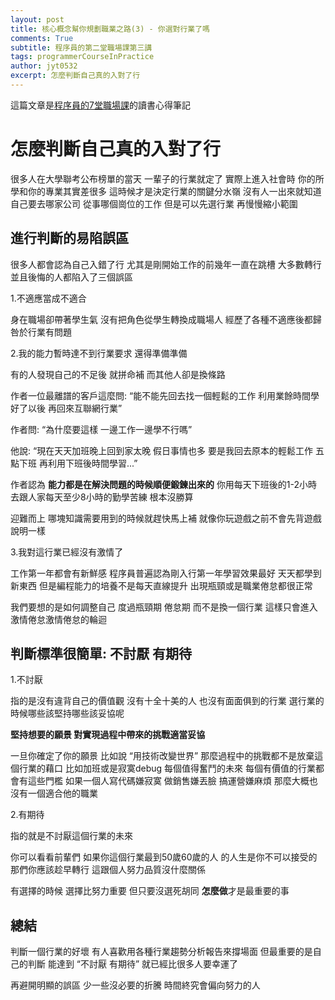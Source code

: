 ```yaml
---
layout: post
title: 核心概念幫你規劃職業之路(3) - 你選對行業了嗎
comments: True 
subtitle: 程序員的第二堂職場課第三講
tags: programmerCourseInPractice
author: jyt0532
excerpt: 怎麼判斷自己真的入對了行 
---
```


這篇文章是[程序員的7堂職場課](https://www.books.com.tw/products/CN11714511)的讀書心得筆記

# 怎麼判斷自己真的入對了行

很多人在大學聯考公布榜單的當天 一輩子的行業就定了 實際上進入社會時 你的所學和你的專業其實差很多 這時候才是決定行業的關鍵分水嶺 沒有人一出來就知道自己要去哪家公司 從事哪個崗位的工作 但是可以先選行業 再慢慢縮小範圍

## 進行判斷的易陷誤區

很多人都會認為自己入錯了行 尤其是剛開始工作的前幾年一直在跳槽  大多數轉行並且後悔的人都陷入了三個誤區

1.不適應當成不適合

身在職場卻帶著學生氣 沒有把角色從學生轉換成職場人 經歷了各種不適應後都歸咎於行業有問題

2.我的能力暫時達不到行業要求 還得準備準備

有的人發現自己的不足後 就拼命補 而其他人卻是換條路

作者一位最離譜的客戶這麼問: “能不能先回去找一個輕鬆的工作 利用業餘時間學好了以後 再回來互聯網行業”

作者問: “為什麼要這樣 一邊工作一邊學不行嗎”

他說: “現在天天加班晚上回到家太晚 假日事情也多 要是我回去原本的輕鬆工作 五點下班 再利用下班後時間學習...”

作者認為 **能力都是在解決問題的時候順便鍛鍊出來的** 你用每天下班後的1-2小時 去跟人家每天至少8小時的勤學苦練 根本沒勝算

迎難而上 哪塊知識需要用到的時候就趕快馬上補 就像你玩遊戲之前不會先背遊戲說明一樣

3.我對這行業已經沒有激情了

工作第一年都會有新鮮感 程序員普遍認為剛入行第一年學習效果最好 天天都學到新東西 但是編程能力的培養不是每天直線提升 出現瓶頸或是職業倦怠都很正常

我們要想的是如何調整自己 度過瓶頸期 倦怠期 而不是換一個行業 這樣只會進入激情倦怠激情倦怠的輪迴

## 判斷標準很簡單: 不討厭 有期待

1.不討厭 

指的是沒有違背自己的價值觀 沒有十全十美的人 也沒有面面俱到的行業 選行業的時候哪些該堅持哪些該妥協呢

**堅持想要的願景 對實現過程中帶來的挑戰適當妥協**

一旦你確定了你的願景 比如說 “用技術改變世界” 那麼過程中的挑戰都不是放棄這個行業的藉口 比如加班或是寂寞debug 每個值得奮鬥的未來 每個有價值的行業都會有這些門檻 如果一個人寫代碼嫌寂寞 做銷售嫌丟臉 搞運營嫌麻煩 那麼大概也沒有一個適合他的職業

2.有期待

指的就是不討厭這個行業的未來

你可以看看前輩們 如果你這個行業最到50歲60歲的人 的人生是你不可以接受的 那們你應該趁早轉行 這跟個人努力品質沒什麼關係

有選擇的時候 選擇比努力重要 但只要沒選死胡同 **怎麼做**才是最重要的事

## 總結

判斷一個行業的好壞 有人喜歡用各種行業趨勢分析報告來撐場面 但最重要的是自己的判斷 能達到 “不討厭 有期待” 就已經比很多人要幸運了 

再避開明顯的誤區 少一些沒必要的折騰 時間終究會偏向努力的人


